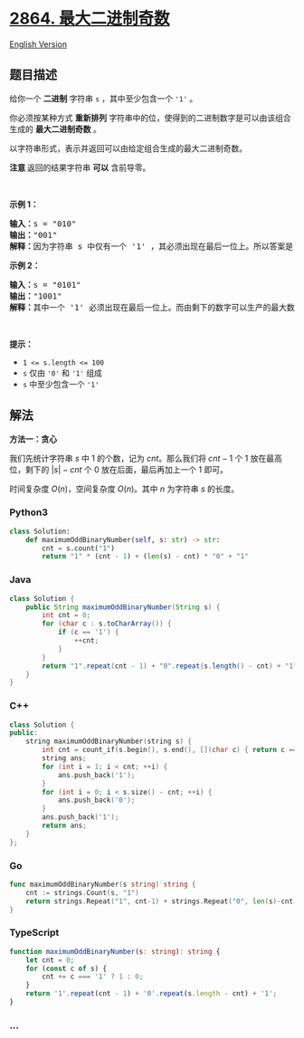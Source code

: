 # [2864. 最大二进制奇数](https://leetcode.cn/problems/maximum-odd-binary-number)

[English Version](/solution/2800-2899/2864.Maximum%20Odd%20Binary%20Number/README_EN.md)

## 题目描述

<!-- 这里写题目描述 -->

<p>给你一个 <strong>二进制</strong> 字符串 <code>s</code> ，其中至少包含一个 <code>'1'</code> 。</p>

<p>你必须按某种方式 <strong>重新排列</strong> 字符串中的位，使得到的二进制数字是可以由该组合生成的 <strong>最大二进制奇数</strong> 。</p>

<p>以字符串形式，表示并返回可以由给定组合生成的最大二进制奇数。</p>

<p><strong>注意 </strong>返回的结果字符串 <strong>可以</strong> 含前导零。</p>

<p>&nbsp;</p>

<p><strong class="example">示例 1：</strong></p>

<pre>
<strong>输入：</strong>s = "010"
<strong>输出：</strong>"001"
<strong>解释：</strong>因为字符串 s 中仅有一个 '1' ，其必须出现在最后一位上。所以答案是 "001" 。
</pre>

<p><strong class="example">示例 2：</strong></p>

<pre>
<strong>输入：</strong>s = "0101"
<strong>输出：</strong>"1001"
<strong>解释：</strong>其中一个 '1' 必须出现在最后一位上。而由剩下的数字可以生产的最大数字是 "100" 。所以答案是 "1001" 。
</pre>

<p>&nbsp;</p>

<p><strong>提示：</strong></p>

<ul>
	<li><code>1 &lt;= s.length &lt;= 100</code></li>
	<li><code>s</code> 仅由 <code>'0'</code> 和 <code>'1'</code> 组成</li>
	<li><code>s</code> 中至少包含一个 <code>'1'</code></li>
</ul>

## 解法

<!-- 这里可写通用的实现逻辑 -->

**方法一：贪心**

我们先统计字符串 $s$ 中 $1$ 的个数，记为 $cnt$。那么我们将 $cnt - 1$ 个 $1$ 放在最高位，剩下的 $|s| - cnt$ 个 $0$ 放在后面，最后再加上一个 $1$ 即可。

时间复杂度 $O(n)$，空间复杂度 $O(n)$。其中 $n$ 为字符串 $s$ 的长度。

<!-- tabs:start -->

### **Python3**

<!-- 这里可写当前语言的特殊实现逻辑 -->

```python
class Solution:
    def maximumOddBinaryNumber(self, s: str) -> str:
        cnt = s.count("1")
        return "1" * (cnt - 1) + (len(s) - cnt) * "0" + "1"
```

### **Java**

<!-- 这里可写当前语言的特殊实现逻辑 -->

```java
class Solution {
    public String maximumOddBinaryNumber(String s) {
        int cnt = 0;
        for (char c : s.toCharArray()) {
            if (c == '1') {
                ++cnt;
            }
        }
        return "1".repeat(cnt - 1) + "0".repeat(s.length() - cnt) + "1";
    }
}
```

### **C++**

```cpp
class Solution {
public:
    string maximumOddBinaryNumber(string s) {
        int cnt = count_if(s.begin(), s.end(), [](char c) { return c == '1'; });
        string ans;
        for (int i = 1; i < cnt; ++i) {
            ans.push_back('1');
        }
        for (int i = 0; i < s.size() - cnt; ++i) {
            ans.push_back('0');
        }
        ans.push_back('1');
        return ans;
    }
};
```

### **Go**

```go
func maximumOddBinaryNumber(s string) string {
	cnt := strings.Count(s, "1")
	return strings.Repeat("1", cnt-1) + strings.Repeat("0", len(s)-cnt) + "1"
}
```

### **TypeScript**

```ts
function maximumOddBinaryNumber(s: string): string {
    let cnt = 0;
    for (const c of s) {
        cnt += c === '1' ? 1 : 0;
    }
    return '1'.repeat(cnt - 1) + '0'.repeat(s.length - cnt) + '1';
}
```

### **...**

```

```

<!-- tabs:end -->
